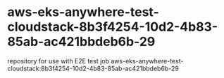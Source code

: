 # aws-eks-anywhere-test-cloudstack-8b3f4254-10d2-4b83-85ab-ac421bbdeb6b-29
repository for use with E2E test job aws-eks-anywhere-test-cloudstack:8b3f4254-10d2-4b83-85ab-ac421bbdeb6b-29
